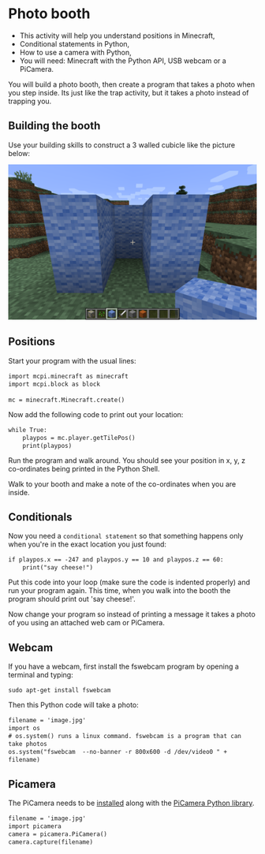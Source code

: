 # Photo booth

* This activity will help you understand positions in Minecraft,
* Conditional statements in Python,
* How to use a camera with Python,
* You will need: Minecraft with the Python API, USB webcam or a PiCamera.

You will build a photo booth, then create a program that takes a photo when you
step inside. Its just like the trap activity, but it takes a photo instead of
trapping you.

## Building the booth

Use your building skills to construct a 3 walled cubicle like the picture below:

![booth](booth.png)

## Positions

Start your program with the usual lines:

~~~ { .python }
import mcpi.minecraft as minecraft
import mcpi.block as block

mc = minecraft.Minecraft.create()
~~~

Now add the following code to print out your location:

~~~ { .python }
while True:
	playpos = mc.player.getTilePos()
    print(playpos)
~~~

Run the program and walk around. You should see your position in x, y, z
co-ordinates being printed in the Python Shell.

Walk to your booth and make a note of the co-ordinates when you are inside.

## Conditionals

Now you need a `conditional statement` so that something happens only when
you're in the exact location you just found:

~~~ { .python }
if playpos.x == -247 and playpos.y == 10 and playpos.z == 60:
    print("say cheese!")
~~~

Put this code into your loop (make sure the code is indented properly) and run
your program again. This time, when you walk into the booth the program should
print out 'say cheese!'.

Now change your program so instead of printing a message it takes a photo of you using an attached web cam or PiCamera.

## Webcam

If you have a webcam, first install the fswebcam program by opening a terminal and typing:

    sudo apt-get install fswebcam

Then this Python code will take a photo:

~~~ { .python }
filename = 'image.jpg'
import os
# os.system() runs a linux command. fswebcam is a program that can take photos
os.system("fswebcam  --no-banner -r 800x600 -d /dev/video0 " + filename)
~~~

## Picamera

The PiCamera needs to be [installed](https://www.raspberrypi.org/help/camera-module-setup/) along with the [PiCamera Python library](https://www.raspberrypi.org/documentation/usage/camera/python/README.md).

~~~ { .python }
filename = 'image.jpg'
import picamera
camera = picamera.PiCamera()
camera.capture(filename)
~~~
